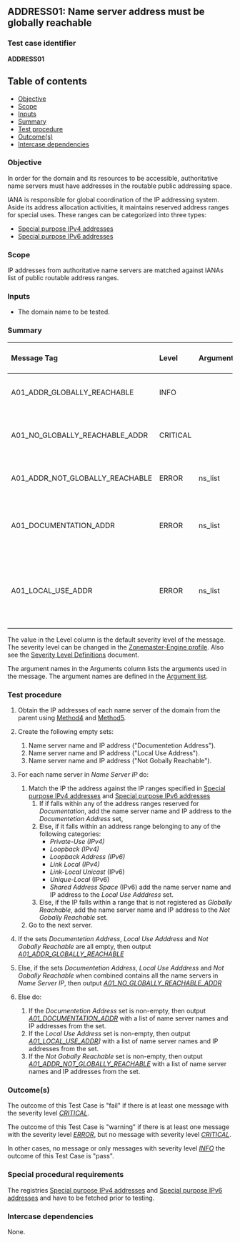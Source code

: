 ## ADDRESS01: Name server address must be globally reachable

### Test case identifier
**ADDRESS01** 

## Table of contents

* [Objective](#Objective)
* [Scope](#Scope)
* [Inputs](#Inputs)
* [Summary](#Summary)
* [Test procedure](#Test-procedure)
* [Outcome(s)](#Outcomes)
* [Intercase dependencies](#Intercase-dependencies)


### Objective

In order for the domain and its resources to be accessible, authoritative 
name servers must have addresses in the routable public addressing space.

IANA is responsible for global coordination of the IP addressing system.
Aside its address allocation activities, it maintains reserved address ranges
for special uses. These ranges can be categorized into three types:

* [Special purpose IPv4 addresses]
* [Special purpose IPv6 addresses]

### Scope

IP addresses from authoritative name servers are matched against IANAs list of 
public routable address ranges.

### Inputs

* The domain name to be tested.

### Summary

Message Tag                       | Level    | Arguments | Message ID for message tag
:-------------------------------- |:---------|:----------|:--------------------------
A01_ADDR_GLOBALLY_REACHABLE       | INFO     |           | IP addresses listed as globally reachable.
A01_NO_GLOBALLY_REACHABLE_ADDR    | CRITICAL |           | None of the IP addresses listed as globally reachable.
A01_ADDR_NOT_GLOBALLY_REACHABLE   | ERROR    | ns_list   | IP adress for "{ns}" not listed as globally reachable.
A01_DOCUMENTATION_ADDR            | ERROR    | ns_list   | IP adress for "{ns}" part of address range for documentation purposes.
A01_LOCAL_USE_ADDR                | ERROR    | ns_list   | IP adress for "{ns}" part of address range intended for local use on network or service provider level..


The value in the Level column is the default severity level of the message. The
severity level can be changed in the [Zonemaster-Engine profile]. Also see the
[Severity Level Definitions] document.

The argument names in the Arguments column lists the arguments used in the
message. The argument names are defined in the [Argument list].

### Test procedure 

1. Obtain the IP addresses of each name server of the domain from the parent using
   [Method4] and [Method5]. 

2. Create the following empty sets:
   1. Name server name and IP address ("Documentetion Address").
   2. Name server name and IP address ("Local Use Address").
   3. Name server name and IP address ("Not Gobally Reachable").

3. For each name server in *Name Server IP* do:
   1. Match the IP the address against the IP ranges specified in 
      [Special purpose IPv4 addresses] and [Special purpose IPv6 addresses]
      1. If if falls within any of the address ranges reserved for 
        *Documentation*, add the name server name and IP address to the
        *Documentetion Address* set,
      2. Else, if it falls within an address range belonging to any of the 
         following categories:  
         - *Private-Use (IPv4)*
         - *Loopback (IPv4)*
         - *Loopback Address (IPv6)*
         - *Link Local (IPv4)*
         - *Link-Local Unicast* (IPv6)
         - *Unique-Local* (IPv6)
         - *Shared Address Space* (IPv6)
         add the name server name and IP address to the *Local Use Adddress* 
         set. 
      3. Else, if the IP falls within a range that is not registered as 
         *Globally Reachable*, add the name server name and IP address to 
         the *Not Gobally Reachable* set.
   2. Go to the next server.
4. If the sets *Documentetion Address*, *Local Use Adddress* and 
   *Not Gobally Reachable* are all empty, then output 
   *[A01_ADDR_GLOBALLY_REACHABLE]*
5. Else, if the sets *Documentetion Address*, *Local Use Adddress* and 
   *Not Gobally Reachable* when combined contains all the name servers in
   *Name Server IP*, then output *[A01_NO_GLOBALLY_REACHABLE_ADDR]* 
6. Else do:
   1. If the *Documentetion Address* set is non-empty, then output 
      *[A01_DOCUMENTATION_ADDR]* with a list of name server names and IP addresses
      from the set.
   2. If the *Local Use Address* set is non-empty, then output 
      *[A01_LOCAL_USE_ADDR]]* with a list of name server names and IP addresses
      from the set.
   3. If the *Not Gobally Reachable* set is non-empty, then output 
      *[A01_ADDR_NOT_GLOBALLY_REACHABLE]* with a list of name server names and 
      IP addresses from the set.

  
### Outcome(s)

The outcome of this Test Case is "fail" if there is at least one message
with the severity level *[CRITICAL]*.

The outcome of this Test Case is "warning" if there is at least one message
with the severity level *[ERROR]*, but no message with severity level
*[CRITICAL]*.

In other cases, no message or only messages with severity level
*[INFO]*  the outcome of this Test Case is "pass".

### Special procedural requirements

The registries [Special purpose IPv4 addresses] and 
[Special purpose IPv6 addresses] and have to be fetched prior to testing.

### Intercase dependencies

None.

 
[Special purpose IPv4 addresses]:   https://www.iana.org/assignments/iana-ipv4-special-registry/iana-ipv4-special-registry.xml 
[Special purpose IPv6 addresses]:   https://www.iana.org/assignments/iana-ipv6-special-registry/iana-ipv6-special-registry.xml
[Severity Level Definitions]:       ../SeverityLevelDefinitions.md
[Zonemaster-Engine profile]:        ../../../configuration/profiles.md
[Argument list]:                    ../ArgumentsForTestCaseMessages.md
[Method4]:                          ../Methods.md#method-4-obtain-glue-address-records-from-parent  
[Method5]:                          ../Methods.md#method-5-obtain-the-name-server-address-records-from-child
[A01_ADDR_GLOBALLY_REACHABLE]:      #summary 
[A01_NO_GLOBALLY_REACHABLE_ADDR]:   #summary 
[A01_ADDR_NOT_GLOBALLY_REACHABLE]:  #summary 
[A01_DOCUMENTATION_ADDR]:           #summary 
[A01_LOCAL_USE_ADDR]:               #summary 
[INFO]:                             ../SeverityLevelDefinitions.md#info
[WARNING]:                          ../SeverityLevelDefinitions.md#warning
[ERROR]:                            ../SeverityLevelDefinitions.md#error
[CRITICAL]:                         ../SeverityLevelDefinitions.md#critical
